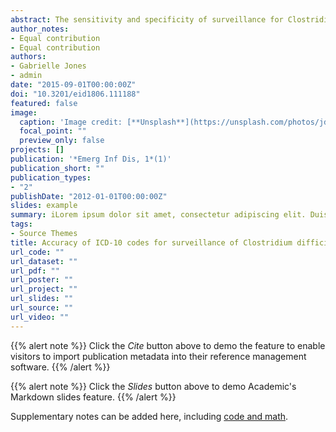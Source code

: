 ```yaml
---
abstract: The sensitivity and specificity of surveillance for Clostridium difficile infections according to International Classification of Diseases, 10th revision, codes were compared with laboratory results as standard. Sensitivity was 35.6%; specificity was 99.9%. Concordance between the 2 methods was moderate. Surveillance based on ICD-10 codes underestimated the rate based on laboratory results.
author_notes:
- Equal contribution
- Equal contribution
authors:
- Gabrielle Jones
- admin
date: "2015-09-01T00:00:00Z"
doi: "10.3201/eid1806.111188"
featured: false
image:
  caption: 'Image credit: [**Unsplash**](https://unsplash.com/photos/jdD8gXaTZsc)'
  focal_point: ""
  preview_only: false
projects: []
publication: '*Emerg Inf Dis, 1*(1)'
publication_short: ""
publication_types:
- "2"
publishDate: "2012-01-01T00:00:00Z"
slides: example
summary: iLorem ipsum dolor sit amet, consectetur adipiscing elit. Duis posuere tellus ac convallis placerat. Proin tincidunt magna sed ex sollicitudin condimentum.
tags:
- Source Themes
title: Accuracy of ICD-10 codes for surveillance of Clostridium difficile infections, France
url_code: ""
url_dataset: ""
url_pdf: ""
url_poster: ""
url_project: ""
url_slides: ""
url_source: ""
url_video: ""
---
```


{{% alert note %}}
Click the *Cite* button above to demo the feature to enable visitors to import publication metadata into their reference management software.
{{% /alert %}}

{{% alert note %}}
Click the *Slides* button above to demo Academic's Markdown slides feature.
{{% /alert %}}

Supplementary notes can be added here, including [code and math](https://sourcethemes.com/academic/docs/writing-markdown-latex/).
